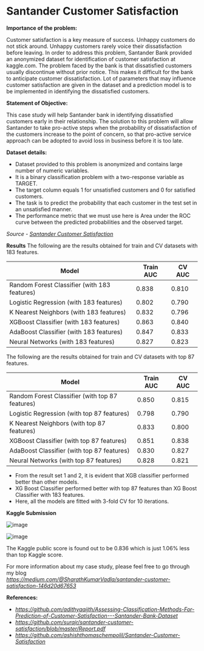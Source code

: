 # Santander Customer Satisfaction

**Importance of the problem:**

Customer satisfaction is a key measure of success. Unhappy customers do not stick around. Unhappy customers rarely voice their dissatisfaction before leaving. In order to address this problem, Santander Bank provided an anonymized dataset for identification of customer satisfaction at kaggle.com. The problem faced by the bank is that dissatisfied customers usually discontinue without prior notice. This makes it difficult for the bank to anticipate customer dissatisfaction. Lot of parameters that may influence customer satisfaction are given in the dataset and a prediction model is to be implemented in identifying the dissatisfied customers.

**Statement of Objective:**

This case study will help Santander bank in identifying dissatisfied customers early in their relationship. The solution to this problem will allow Santander to take pro-active steps when the probability of dissatisfaction of the customers increase to the point of concern, so that pro-active service approach can be adopted to avoid loss in business before it is too late.

**Dataset details:**

-	Dataset provided to this problem is anonymized and contains large number of numeric variables.
- It is a binary classification problem with a two-response variable as TARGET.
- The target column equals 1 for unsatisfied customers and 0 for satisfied customers.
- The task is to predict the probability that each customer in the test set in an unsatisfied manner.
- The performance metric that we must use here is Area under the ROC curve between the predicted probabilities and the observed target.

*Source - [Santander Customer Satisfaction](https://www.kaggle.com/competitions/santander-customer-satisfaction/data)*

**Results**
The following are the results obtained for train and CV datasets with 183 features.

| Model |Train AUC | CV AUC |
|----------|----------|----------|
| Random Forest Classifier (with 183 features)    |  0.838  | 0.810   |
| Logistic Regression (with 183 features)   |  0.802  | 0.790   |
|  K Nearest Neighbors (with 183 features)  |  0.832  | 0.796   |
| XGBoost Classifier (with 183 features)    |  0.863  | 0.840   | 
| AdaBoost Classifier (with 183 features)   |  0.847  | 0.833   |  
| Neural Networks (with 183 features)       |  0.827  | 0.823   |

The following are the results obtained for train and CV datasets with top 87 features.

| Model |Train AUC | CV AUC |
|----------|----------|----------|
| Random Forest Classifier (with top 87 features)   |  0.850  | 0.815   |
| Logistic Regression (with top 87 features)   |  0.798  | 0.790   |
|  K Nearest Neighbors (with top 87 features)  |  0.833  | 0.800   |
| XGBoost Classifier (with top 87 features)    |  0.851  | 0.838   | 
| AdaBoost Classifier (with top 87 features)   |  0.830  | 0.827   |
| Neural Networks (with top 87 features)       |  0.828  | 0.821   |

- From the result set 1 and 2, it is evident that XGB classifier performed better than other models.
- XG Boost Classifier performed better with top 87 features than XG Boost Classifier with 183 features.
- Here, all the models are fitted with 3-fold CV for 10 iterations.

**Kaggle Submission**

![image](https://github.com/user-attachments/assets/52053e55-9b6a-4fe6-a54b-d7117c2a05e7)

![image](https://github.com/user-attachments/assets/fcc74c89-fb11-4cb9-a64d-5f7a910ecbf1)

The Kaggle public score is found out to be 0.836 which is just 1.06% less than top Kaggle score.

For more information about my case study, please feel free to go through my blog<br> 
*https://medium.com/@SharathKumarVadla/santander-customer-satisfaction-146d20d67653*

**References:**
- *https://github.com/adithyaaijth/Assessing-Classification-Methods-For-Prediction-of-Customer-Satisfaction---Santander-Bank-Dataset*
- *https://github.com/surajr/santander-customer-satisfaction/blob/master/Report.pdf*
- *https://github.com/ashishthomaschempolil/Santander-Customer-Satisfaction*



